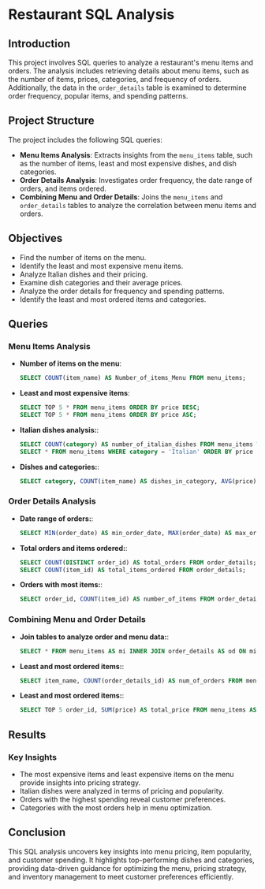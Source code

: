 # Restaurant SQL Analysis

## Introduction
This project involves SQL queries to analyze a restaurant's menu items and orders. The analysis includes retrieving details about menu items, such as the number of items, prices, categories, and frequency of orders. Additionally, the data in the `order_details` table is examined to determine order frequency, popular items, and spending patterns.

## Project Structure
The project includes the following SQL queries:
- **Menu Items Analysis**: Extracts insights from the `menu_items` table, such as the number of items, least and most expensive dishes, and dish categories.
- **Order Details Analysis**: Investigates order frequency, the date range of orders, and items ordered.
- **Combining Menu and Order Details**: Joins the `menu_items` and `order_details` tables to analyze the correlation between menu items and orders.

## Objectives
- Find the number of items on the menu.
- Identify the least and most expensive menu items.
- Analyze Italian dishes and their pricing.
- Examine dish categories and their average prices.
- Analyze the order details for frequency and spending patterns.
- Identify the least and most ordered items and categories.

## Queries

### Menu Items Analysis
- **Number of items on the menu**:
  ```sql
  SELECT COUNT(item_name) AS Number_of_items_Menu FROM menu_items;

- **Least and most expensive items**:
  ```sql
  SELECT TOP 5 * FROM menu_items ORDER BY price DESC;
  SELECT TOP 5 * FROM menu_items ORDER BY price ASC;
  
- **Italian dishes analysis:**:
   ```sql
   SELECT COUNT(category) AS number_of_italian_dishes FROM menu_items WHERE category = 'Italian';
   SELECT * FROM menu_items WHERE category = 'Italian' ORDER BY price DESC;

- **Dishes and categories:**:
   ```sql
   SELECT category, COUNT(item_name) AS dishes_in_category, AVG(price) AS Average_price FROM menu_items GROUP BY category;

### Order Details Analysis
- **Date range of orders:**:
   ```sql
   SELECT MIN(order_date) AS min_order_date, MAX(order_date) AS max_order_date FROM order_details;

- **Total orders and items ordered:**:
   ```sql
   SELECT COUNT(DISTINCT order_id) AS total_orders FROM order_details;
   SELECT COUNT(item_id) AS total_items_ordered FROM order_details;

- **Orders with most items:**:
   ```sql
   SELECT order_id, COUNT(item_id) AS number_of_items FROM order_details GROUP BY order_id ORDER BY number_of_items DESC;
### Combining Menu and Order Details
- **Join tables to analyze order and menu data:**:
   ```sql
   SELECT * FROM menu_items AS mi INNER JOIN order_details AS od ON mi.menu_item_id = od.item_id;

- **Least and most ordered items:**:
   ```sql
   SELECT item_name, COUNT(order_details_id) AS num_of_orders FROM menu_items AS mi INNER JOIN order_details AS od ON mi.menu_item_id = od.item_id GROUP BY item_name ORDER BY num_of_orders DESC;

- **Least and most ordered items:**:
   ```sql
   SELECT TOP 5 order_id, SUM(price) AS total_price FROM menu_items AS mi INNER JOIN order_details AS od ON mi.menu_item_id = od.item_id GROUP BY order_id ORDER BY total_price DESC;

## Results
### Key Insights

- The most expensive items and least expensive items on the menu provide insights into pricing strategy.
- Italian dishes were analyzed in terms of pricing and popularity.
- Orders with the highest spending reveal customer preferences.
- Categories with the most orders help in menu optimization.

## Conclusion
This SQL analysis uncovers key insights into menu pricing, item popularity, and customer spending. It highlights top-performing dishes and categories, providing data-driven guidance for optimizing the menu, pricing strategy, and inventory management to meet customer preferences efficiently.
